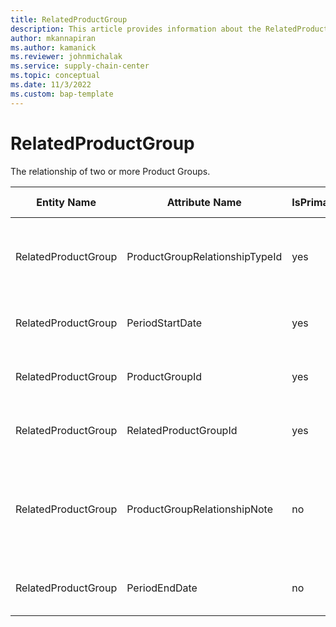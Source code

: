 ```yaml
---
title: RelatedProductGroup
description: This article provides information about the RelatedProductGroup entity.
author: mkannapiran
ms.author: kamanick
ms.reviewer: johnmichalak
ms.service: supply-chain-center
ms.topic: conceptual
ms.date: 11/3/2022
ms.custom: bap-template
---
```


# RelatedProductGroup

The relationship of two or more Product Groups.

| **Entity Name** | **Attribute Name** | **IsPrimaryKey** | **Data Type** | **Data Length** | **Description** |
| --- | --- | --- | --- | --- | --- |
| RelatedProductGroup | ProductGroupRelationshipTypeId | yes | string | 36 | The unique identifier of a Product Group Relationship Type. |
| RelatedProductGroup | PeriodStartDate | yes | date | 8 | The period start date of the product relationship. |
| RelatedProductGroup | ProductGroupId | yes | string | 36 | The unique identifier of a Product Group. |
| RelatedProductGroup | RelatedProductGroupId | yes | string | 36 | The unique identifier of a Product Group. |
| RelatedProductGroup | ProductGroupRelationshipNote | no | string | 1024 | A note, comment or additional information regarding the product group relationship. |
| RelatedProductGroup | PeriodEndDate | no | date | 8 | The period end date of the product relationship. |
